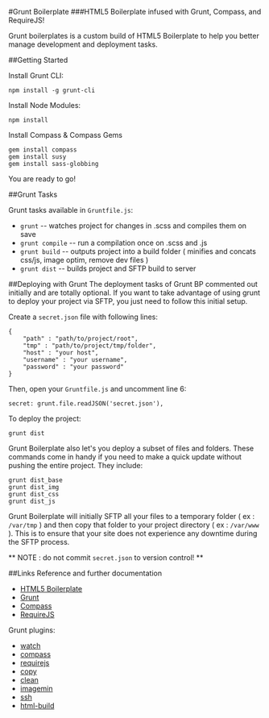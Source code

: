#Grunt Boilerplate
###HTML5 Boilerplate infused with Grunt, Compass, and RequireJS!

Grunt boilerplates is a custom build of HTML5 Boilerplate to help you better manage development and deployment tasks.

##Getting Started

Install Grunt CLI:

    npm install -g grunt-cli

Install Node Modules:

    npm install

Install Compass & Compass Gems

    gem install compass
    gem install susy
    gem install sass-globbing

You are ready to go!

##Grunt Tasks

Grunt tasks available in `Gruntfile.js`:
- `grunt` -- watches project for changes in .scss and compiles them on save
- `grunt compile` -- run a compilation once on .scss and .js
- `grunt build` -- outputs project into a build folder ( minifies and concats css/js, image optim, remove dev files )
- `grunt dist` -- builds project and SFTP build to server

##Deploying with Grunt
The deployment tasks of Grunt BP commented out initially and are totally optional.  If you want to take advantage of using grunt to deploy your project via SFTP, you just need to follow this initial setup.

Create a `secret.json` file with following lines:

    {
        "path" : "path/to/project/root",
        "tmp" : "path/to/project/tmp/folder",
        "host" : "your host",
        "username" : "your username",
        "password" : "your password"
    }

Then, open your `Gruntfile.js` and uncomment line 6:

    secret: grunt.file.readJSON('secret.json'),

To deploy the project:

    grunt dist
    
Grunt Boilerplate also let's you deploy a subset of files and folders.  These commands come in handy if you need to make a quick update without pushing the entire project. They include:

    grunt dist_base
    grunt dist_img
    grunt dist_css
    grunt dist_js

Grunt Boilerplate will initially SFTP all your files to a temporary folder ( ex : `/var/tmp` ) and then copy that folder to your project directory ( ex : `/var/www` ).  This is to ensure that your site does not experience any downtime during the SFTP process.

** NOTE : do not commit `secret.json` to version control! **

##Links
Reference and further documentation

- [HTML5 Boilerplate](http://html5boilerplate.com/)
- [Grunt](http://gruntjs.com/)
- [Compass](http://compass-style.org/)
- [RequireJS](http://requirejs.org/)

Grunt plugins:

- [watch](https://github.com/gruntjs/grunt-contrib-watch)
- [compass](https://github.com/gruntjs/grunt-contrib-compass)
- [requirejs](https://github.com/gruntjs/grunt-contrib-requirejs)
- [copy](https://github.com/gruntjs/grunt-contrib-copy)
- [clean](https://github.com/gruntjs/grunt-contrib-clean)
- [imagemin](https://github.com/gruntjs/grunt-contrib-imagemin)
- [ssh](https://github.com/andrewrjones/grunt-ssh)
- [html-build](https://github.com/spatools/grunt-html-build)